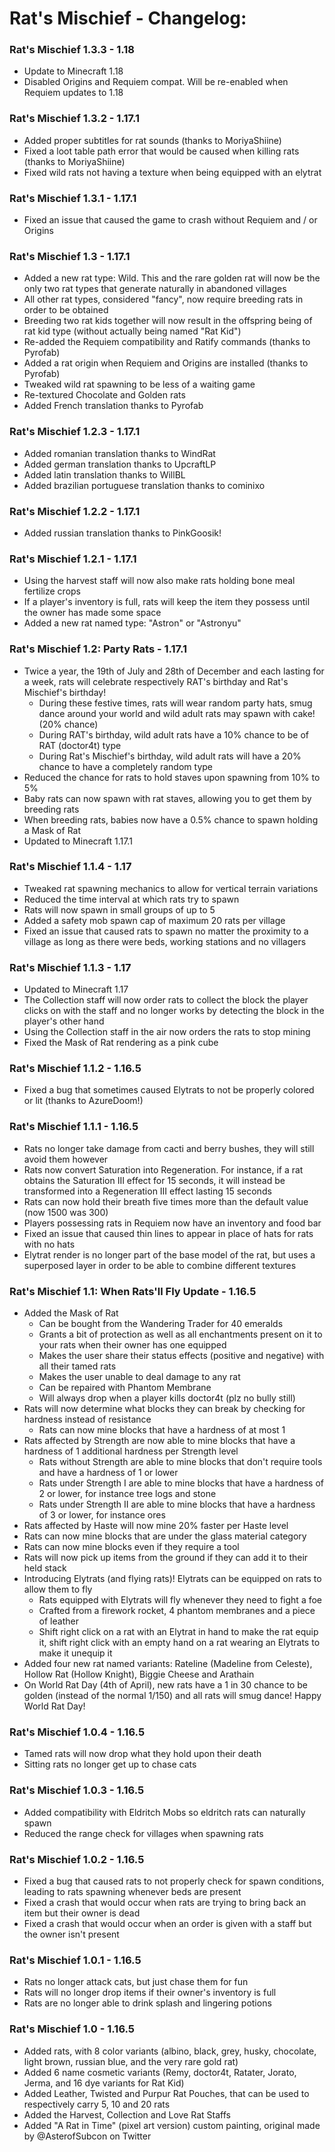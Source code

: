 # Rat's Mischief - Changelog:

### Rat's Mischief 1.3.3 - 1.18
- Update to Minecraft 1.18
- Disabled Origins and Requiem compat. Will be re-enabled when Requiem updates to 1.18

### Rat's Mischief 1.3.2 - 1.17.1
- Added proper subtitles for rat sounds (thanks to MoriyaShiine)
- Fixed a loot table path error that would be caused when killing rats (thanks to MoriyaShiine)
- Fixed wild rats not having a texture when being equipped with an elytrat

### Rat's Mischief 1.3.1 - 1.17.1
- Fixed an issue that caused the game to crash without Requiem and / or Origins

### Rat's Mischief 1.3 - 1.17.1
- Added a new rat type: Wild. This and the rare golden rat will now be the only two rat types that generate naturally in abandoned villages
- All other rat types, considered "fancy", now require breeding rats in order to be obtained
- Breeding two rat kids together will now result in the offspring being of rat kid type (without actually being named "Rat Kid")
- Re-added the Requiem compatibility and Ratify commands (thanks to Pyrofab)
- Added a rat origin when Requiem and Origins are installed (thanks to Pyrofab)
- Tweaked wild rat spawning to be less of a waiting game
- Re-textured Chocolate and Golden rats
- Added French translation thanks to Pyrofab

### Rat's Mischief 1.2.3 - 1.17.1
- Added romanian translation thanks to WindRat
- Added german translation thanks to UpcraftLP
- Added latin translation thanks to WillBL
- Added brazilian portuguese translation thanks to cominixo

### Rat's Mischief 1.2.2 - 1.17.1
- Added russian translation thanks to PinkGoosik!

### Rat's Mischief 1.2.1 - 1.17.1
- Using the harvest staff will now also make rats holding bone meal fertilize crops
- If a player's inventory is full, rats will keep the item they possess until the owner has made some space
- Added a new rat named type: "Astron" or "Astronyu"

### Rat's Mischief 1.2: Party Rats - 1.17.1
- Twice a year, the 19th of July and 28th of December and each lasting for a week, rats will celebrate respectively RAT's birthday and Rat's Mischief's birthday!
    - During these festive times, rats will wear random party hats, smug dance around your world and wild adult rats may spawn with cake! (20% chance)
    - During RAT's birthday, wild adult rats have a 10% chance to be of RAT (doctor4t) type
    - During Rat's Mischief's birthday, wild adult rats will have a 20% chance to have a completely random type
- Reduced the chance for rats to hold staves upon spawning from 10% to 5%
- Baby rats can now spawn with rat staves, allowing you to get them by breeding rats
- When breeding rats, babies now have a 0.5% chance to spawn holding a Mask of Rat
- Updated to Minecraft 1.17.1

### Rat's Mischief 1.1.4 - 1.17
- Tweaked rat spawning mechanics to allow for vertical terrain variations
- Reduced the time interval at which rats try to spawn
- Rats will now spawn in small groups of up to 5
- Added a safety mob spawn cap of maximum 20 rats per village
- Fixed an issue that caused rats to spawn no matter the proximity to a village as long as there were beds, working stations and no villagers

### Rat's Mischief 1.1.3 - 1.17
- Updated to Minecraft 1.17
- The Collection staff will now order rats to collect the block the player clicks on with the staff and no longer works by detecting the block in the player's other hand
- Using the Collection staff in the air now orders the rats to stop mining
- Fixed the Mask of Rat rendering as a pink cube

### Rat's Mischief 1.1.2 - 1.16.5
- Fixed a bug that sometimes caused Elytrats to not be properly colored or lit (thanks to AzureDoom!)

### Rat's Mischief 1.1.1 - 1.16.5
- Rats no longer take damage from cacti and berry bushes, they will still avoid them however
- Rats now convert Saturation into Regeneration. For instance, if a rat obtains the Saturation III effect for 15 seconds, it will instead be transformed into a Regeneration III effect lasting 15 seconds
- Rats can now hold their breath five times more than the default value (now 1500 was 300)
- Players possessing rats in Requiem now have an inventory and food bar
- Fixed an issue that caused thin lines to appear in place of hats for rats with no hats
- Elytrat render is no longer part of the base model of the rat, but uses a superposed layer in order to be able to combine different textures

### Rat's Mischief 1.1: When Rats'll Fly Update - 1.16.5
- Added the Mask of Rat
    - Can be bought from the Wandering Trader for 40 emeralds
    - Grants a bit of protection as well as all enchantments present on it to your rats when their owner has one equipped 
    - Makes the user share their status effects (positive and negative) with all their tamed rats
    - Makes the user unable to deal damage to any rat
    - Can be repaired with Phantom Membrane
    - Will always drop when a player kills doctor4t (plz no bully still)
- Rats will now determine what blocks they can break by checking for hardness instead of resistance
    - Rats can now mine blocks that have a hardness of at most 1
- Rats affected by Strength are now able to mine blocks that have a hardness of 1 additional hardness per Strength level
    - Rats without Strength are able to mine blocks that don't require tools and have a hardness of 1 or lower
    - Rats under Strength I are able to mine blocks that have a hardness of 2 or lower, for instance tree logs and stone
    - Rats under Strength II are able to mine blocks that have a hardness of 3 or lower, for instance ores
- Rats affected by Haste will now mine 20% faster per Haste level
- Rats can now mine blocks that are under the glass material category
- Rats can now mine blocks even if they require a tool
- Rats will now pick up items from the ground if they can add it to their held stack
- Introducing Elytrats (and flying rats)! Elytrats can be equipped on rats to allow them to fly
    - Rats equipped with Elytrats will fly whenever they need to fight a foe
    - Crafted from a firework rocket, 4 phantom membranes and a piece of leather
    - Shift right click on a rat with an Elytrat in hand to make the rat equip it, shift right click with an empty hand on a rat wearing an Elytrats to make it unequip it
- Added four new rat named variants: Rateline (Madeline from Celeste), Hollow Rat (Hollow Knight), Biggie Cheese and Arathain
- On World Rat Day (4th of April), new rats have a 1 in 30 chance to be golden (instead of the normal 1/150) and all rats will smug dance! Happy World Rat Day!

### Rat's Mischief 1.0.4 - 1.16.5
- Tamed rats will now drop what they hold upon their death
- Sitting rats no longer get up to chase cats

### Rat's Mischief 1.0.3 - 1.16.5
- Added compatibility with Eldritch Mobs so eldritch rats can naturally spawn
- Reduced the range check for villages when spawning rats

### Rat's Mischief 1.0.2 - 1.16.5
- Fixed a bug that caused rats to not properly check for spawn conditions, leading to rats spawning whenever beds are present
- Fixed a crash that would occur when rats are trying to bring back an item but their owner is dead
- Fixed a crash that would occur when an order is given with a staff but the owner isn't present

### Rat's Mischief 1.0.1 - 1.16.5
- Rats no longer attack cats, but just chase them for fun
- Rats will no longer drop items if their owner's inventory is full
- Rats are no longer able to drink splash and lingering potions

### Rat's Mischief 1.0 - 1.16.5
- Added rats, with 8 color variants (albino, black, grey, husky, chocolate, light brown, russian blue, and the very rare gold rat)
- Added 6 name cosmetic variants (Remy, doctor4t, Ratater, Jorato, Jerma, and 16 dye variants for Rat Kid)
- Added Leather, Twisted and Purpur Rat Pouches, that can be used to respectively carry 5, 10 and 20 rats
- Added the Harvest, Collection and Love Rat Staffs
- Added "A Rat in Time" (pixel art version) custom painting, original made by @AsterofSubcon on Twitter

